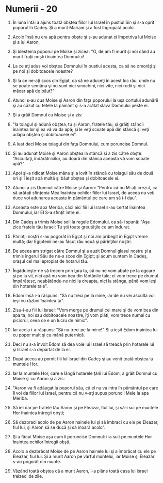 # Numerii - 20

1. În luna întâi a ajuns toată obştea fiilor lui Israel în pustiul Sin şi s-a oprit poporul în Cadeş. Şi a murit Mariam şi a fost îngropată acolo. 

2. Acolo însă nu era apă pentru obşte şi s-au adunat ei împotriva lui Moise şi a lui Aaron, 

3. Şi blestema poporul pe Moise şi zicea: "O, de am fi murit şi noi când au murit fraţii noştri înaintea Domnului! 

4. La ce aţi adus voi obştea Domnului în pustiul acesta, ca să ne omorâţi şi pe noi şi dobitoacele noastre? 

5. Şi la ce ne-aţi scos din Egipt, ca să ne aduceţi în acest loc rău, unde nu se poate semăna şi nu sunt nici smochini, nici vite, nici rodii şi nici măcar apă de băut?" 

6. Atunci s-au dus Moise şi Aaron din faţa poporului la uşa cortului adunării şi au căzut cu fetele la pământ şi s-a arătat slava Domnului peste ei. 

7. Şi a grăit Domnul cu Moise şi a zis: 

8. "Ia toiagul şi adună obştea, tu şi Aaron, fratele tău, şi grăiţi stâncii înaintea lor şi ea vă va da apă; şi le veţi scoate apă din stâncă şi veţi adăpa obştea şi dobitoacele ei". 

9. A luat deci Moise toiagul din faţa Domnului, cum poruncise Domnul. 

10. Şi au adunat Moise şi Aaron obştea la stâncă şi a zis către obşte: "Ascultaţi, îndărătnicilor, au doară din stânca aceasta vă vom scoate apă?" 

11. Apoi şi-a ridicat Moise mâna şi a lovit în stâncă cu toiagul său de două ori şi î ieşit apă multă şi băut obştea şi dobitoacele ei. 

12. Atunci a zis Domnul către Moise şi Aaron: "Pentru că nu M-aţi crezut, ca să arătaţi sfinţenia Mea înaintea ochilor fiilor lui Israel, de aceea nu veţi duce voi adunarea aceasta în pământul pe care am să i-l dau". 

13. Aceasta este apa Meriba, căci aici fiii lui Israel s-au certat înaintea Domnului, iar El S-a sfinţit între ei. 

14. Din Cadeş a trimis Moise soli la regele Edomului, ca să-i spună: "Aşa zice fratele tău Israel: Tu ştii toate greutăţile ce am îndurat. 

15. Părinţii noştri s-au pogorât în Egipt şi noi am pribegit în Egipt vreme multă; dar Egiptenii ne-au făcut rău nouă şi părinţilor noştri. 

16. De aceea am strigat către Domnul şi a auzit Domnul glasul nostru şi a trimis îngerul Său de ne-a scos din Egipt; şi acum suntem în Cadeş, oraşul cel mai apropiat de hotarul tău. 

17. Îngăduieşte-ne să trecem prin ţara ta, că nu ne vom abate pe la ogoare şi pe la vii, nici apă nu vom bea din fântânile tale; ci vom trece pe drumul împărătesc, neabătându-ne nici la dreapta, nici la stânga, până vom ieşi din hotarele tale". 

18. Edom însă i-a răspuns: "Să nu treci pe la mine, iar de nu vei asculta voi ieşi cu război înaintea ta". 

19. Zisu-i-au fiii lui Israel: "Vom merge pe drumul cel mare şi de vom bea din apa ta, noi sau dobitoacele noastre, îţi vom plăti; vom trece numai cu piciorul, ceea ce e un lucru de nimic". 

20. Iar acela i-a răspuns: "Să nu treci pe la mine!" Şi a ieşit Edom înaintea lui cu popor mult şi cu mână puternică. 

21. Deci nu s-a învoit Edom să dea voie lui Israel să treacă prin hotarele lui şi Israel s-a depărtat de la el. 

22. După aceea au pornit fiii lui Israel din Cadeş şi au venit toată obştea la muntele Hor. 

23. Iar la muntele Hor, care e lângă hotarele ţării lui Edom, a grăit Domnul cu Moise şi cu Aaron şi a zis: 

24. "Aaron va fi adăugat la poporul său, că el nu va intra în pământul pe care îl voi da fiilor lui Israel, pentru că nu v-aţi supus poruncii Mele la apa Meriba. 

25. Să iei dar pe fratele tău Aaron şi pe Eleazar, fiul lui, şi să-i sui pe muntele Hor înaintea întregii obşti; 

26. Să dezbraci acolo de pe Aaron hainele lui şi să îmbraci cu ele pe Eleazar, fiul lui, şi Aaron să se ducă şi să moară acolo". 

27. Şi a făcut Moise aşa cum îi poruncise Domnul: i-a suit pe muntele Hor înaintea ochilor întregii obşti. 

28. Acolo a dezbrăcat Moise de pe Aaron hainele lui şi a îmbrăcat cu ele pe Eleazar, fiul lui. Şi a murit Aaron pe vârful muntelui, iar Moise şi Eleazar s-au pogorât din munte. 

29. Văzând toată obştea că a murit Aaron, l-a plâns toată casa lui Israel treizeci de zile. 

